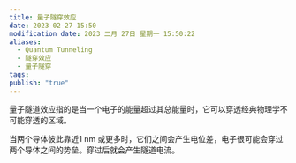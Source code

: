 ```yaml
---
title: 量子隧穿效应
date: 2023-02-27 15:50
modification date: 2023 二月 27日 星期一 15:50:22
aliases:
  - Quantum Tunneling
  - 隧穿效应
  - 量子隧穿
tags: 
publish: "true"
---
```

量子隧道效应指的是当一个电子的能量超过其总能量时，它可以穿透经典物理学不可能穿透的区域。

当两个导体彼此靠近1 nm 或更多时，它们之间会产生电位差，电子很可能会穿过两个导体之间的势垒。穿过后就会产生隧道电流。
